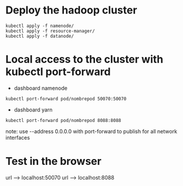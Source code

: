 
# Deploy the hadoop cluster
```
kubectl apply -f namenode/
kubectl apply -f resource-manager/
kubectl apply -f datanode/
```


# Local access to the cluster with kubectl port-forward

- dashboard namenode

```
kubectl port-forward pod/nombrepod 50070:50070
```

- dashboard yarn
```
kubectl port-forward pod/nombrepod 8088:8088
```

note: use --address 0.0.0.0 with port-forward to publish for all network interfaces

# Test in the browser

url --> localhost:50070
url --> localhost:8088



